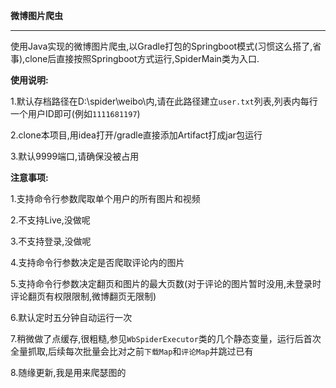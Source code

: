 **微博图片爬虫**

---

使用Java实现的微博图片爬虫,以Gradle打包的Springboot模式(习惯这么搭了,省事),clone后直接按照Springboot方式运行,SpiderMain类为入口.

**使用说明:**

1.默认存档路径在D:\spider\weibo\内,请在此路径建立`user.txt`列表,列表内每行一个用户ID即可(例如`1111681197`)

2.clone本项目,用idea打开/gradle直接添加Artifact打成jar包运行

3.默认9999端口,请确保没被占用

**注意事项:**

1.支持命令行参数爬取单个用户的所有图片和视频

2.不支持Live,没做呢

3.不支持登录,没做呢

4.支持命令行参数决定是否爬取评论内的图片

5.支持命令行参数决定翻页和图片的最大页数(对于评论的图片暂时没用,未登录时评论翻页有权限限制,微博翻页无限制)

6.默认定时五分钟自动运行一次

7.稍微做了点缓存,很粗糙,参见`WbSpiderExecutor`类的几个静态变量，运行后首次全量抓取,后续每次批量会比对之前`下载Map`和`评论Map`并跳过已有

8.随缘更新,我是用来爬瑟图的
